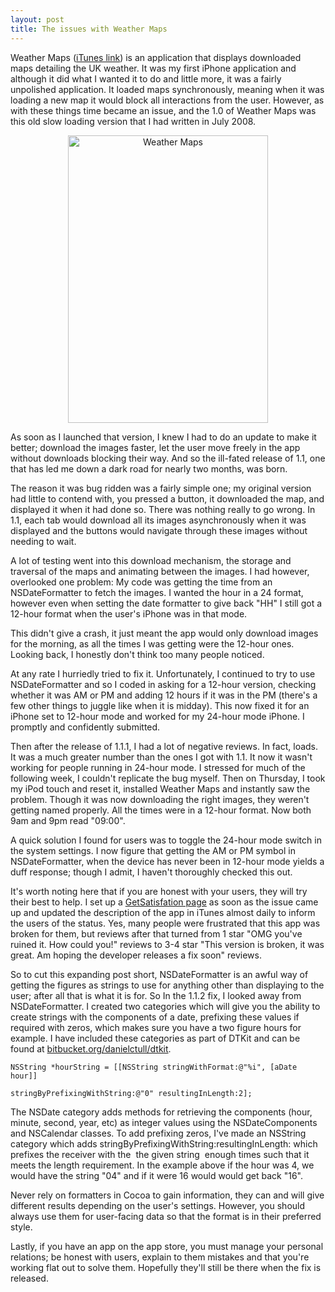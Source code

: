 ```yaml
---
layout: post
title: The issues with Weather Maps
---
```


Weather Maps ([iTunes link](http://itunes.apple.com/WebObjects/MZStore.woa/wa/viewSoftware?id=309229631&mt=8)) is an application that displays downloaded maps detailing the UK weather. It was my first iPhone application and although it did what I wanted it to do and little more, it was a fairly unpolished application. It loaded maps synchronously, meaning when it was loading a new map it would block all interactions from the user. However, as with these things time became an issue, and the 1.0 of Weather Maps was this old slow loading version that I had written in July 2008.

<p style="text-align: center;">
<img class=" aligncenter" src="http://www.danieltull.co.uk/blog/wp-content/uploads/2009/08/IMG_0134.PNG" alt="Weather Maps" width="320" height="460" />

</p>
<p style="text-align: center;">
</p>
As soon as I launched that version, I knew I had to do an update to make it better; download the images faster, let the user move freely in the app without downloads blocking their way. And so the ill-fated release of 1.1, one that has led me down a dark road for nearly two months, was born.

The reason it was bug ridden was a fairly simple one; my original version had little to contend with, you pressed a button, it downloaded the map, and displayed it when it had done so. There was nothing really to go wrong. In 1.1, each tab would download all its images asynchronously when it was displayed and the buttons would navigate through these images without needing to wait.

A lot of testing went into this download mechanism, the storage and traversal of the maps and animating between the images. I had however, overlooked one problem: My code was getting the time from an NSDateFormatter to fetch the images. I wanted the hour in a 24 format, however even when setting the date formatter to give back "HH" I still got a 12-hour format when the user's iPhone was in that mode.

This didn't give a crash, it just meant the app would only download images for the morning, as all the times I was getting were the 12-hour ones. Looking back, I honestly don't think too many people noticed.

At any rate I hurriedly tried to fix it. Unfortunately, I continued to try to use NSDateFormatter and so I coded in asking for a 12-hour version, checking whether it was AM or PM and adding 12 hours if it was in the PM (there's a few other things to juggle like when it is midday). This now fixed it for an iPhone set to 12-hour mode and worked for my 24-hour mode iPhone. I promptly and confidently submitted.

Then after the release of 1.1.1, I had a lot of negative reviews. In fact, loads. It was a much greater number than the ones I got with 1.1. It now it wasn't working for people running in 24-hour mode. I stressed for much of the following week, I couldn't replicate the bug myself. Then on Thursday, I took my iPod touch and reset it, installed Weather Maps and instantly saw the problem. Though it was now downloading the right images, they weren't getting named properly. All the times were in a 12-hour format. Now both 9am and 9pm read "09:00".

A quick solution I found for users was to toggle the 24-hour mode switch in the system settings. I now figure that getting the AM or PM symbol in NSDateFormatter, when the device has never been in 12-hour mode yields a duff response; though I admit, I haven't thoroughly checked this out.

It's worth noting here that if you are honest with your users, they will try their best to help. I set up a [GetSatisfation page](http://www.getsatisfaction.com/weathermaps) as soon as the issue came up and updated the description of the app in iTunes almost daily to inform the users of the status. Yes, many people were frustrated that this app was broken for them, but reviews after that turned from 1 star "OMG you've ruined it. How could you!" reviews to 3-4 star "This version is broken, it was great. Am hoping the developer releases a fix soon" reviews.

So to cut this expanding post short, NSDateFormatter is an awful way of getting the figures as strings to use for anything other than displaying to the user; after all that is what it is for. So In the 1.1.2 fix, I looked away from NSDateFormatter. I created two categories which will give you the ability to create strings with the components of a date, prefixing these values if required with zeros, which makes sure you have a two figure hours for example. I have included these categories as part of DTKit and can be found at [bitbucket.org/danielctull/dtkit](http://bitbucket.org/danielctull/dtkit/).

    NSString *hourString = [[NSString stringWithFormat:@"%i", [aDate hour]]
                                           stringByPrefixingWithString:@"0" resultingInLength:2];

The NSDate category adds methods for retrieving the components (hour, minute, second, year, etc) as integer values using the NSDateComponents and NSCalendar classes. To add prefixing zeros, I've made an NSString category which adds stringByPrefixingWithString:resultingInLength: which prefixes the receiver with the  the given string  enough times such that it meets the length requirement. In the example above if the hour was 4, we would have the string "04" and if it were 16 would would get back "16".

Never rely on formatters in Cocoa to gain information, they can and will give different results depending on the user's settings. However, you should always use them for user-facing data so that the format is in their preferred style.

Lastly, if you have an app on the app store, you must manage your personal relations; be honest with users, explain to them mistakes and that you're working flat out to solve them. Hopefully they'll still be there when the fix is released.
